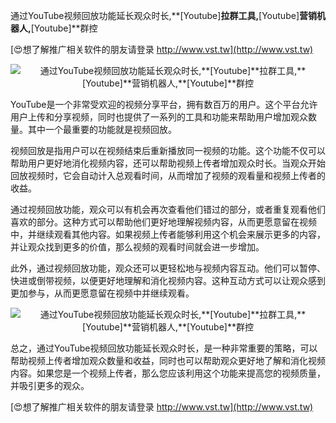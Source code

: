 通过YouTube视频回放功能延长观众时长,**[Youtube]**拉群工具,**[Youtube]**营销机器人,**[Youtube]**群控

[😍想了解推广相关软件的朋友请登录 http://www.vst.tw](http://www.vst.tw)

 <center><img src="https://vst.tw/MP4/tuiguang/png/2.png" alt="通过YouTube视频回放功能延长观众时长,**[Youtube]**拉群工具,**[Youtube]**营销机器人,**[Youtube]**群控"></center>

YouTube是一个非常受欢迎的视频分享平台，拥有数百万的用户。这个平台允许用户上传和分享视频，同时也提供了一系列的工具和功能来帮助用户增加观众数量。其中一个最重要的功能就是视频回放。

视频回放是指用户可以在视频结束后重新播放同一视频的功能。这个功能不仅可以帮助用户更好地消化视频内容，还可以帮助视频上传者增加观众时长。当观众开始回放视频时，它会自动计入总观看时间，从而增加了视频的观看量和视频上传者的收益。

通过视频回放功能，观众可以有机会再次查看他们错过的部分，或者重复观看他们喜欢的部分。这种方式可以帮助他们更好地理解视频内容，从而更愿意留在视频中，并继续观看其他内容。如果视频上传者能够利用这个机会来展示更多的内容，并让观众找到更多的价值，那么视频的观看时间就会进一步增加。

此外，通过视频回放功能，观众还可以更轻松地与视频内容互动。他们可以暂停、快进或倒带视频，以便更好地理解和消化视频内容。这种互动方式可以让观众感到更加参与，从而更愿意留在视频中并继续观看。

 <center><img src="https://vst.tw/MP4/tuiguang/png/4.png" alt="通过YouTube视频回放功能延长观众时长,**[Youtube]**拉群工具,**[Youtube]**营销机器人,**[Youtube]**群控"></center>

总之，通过YouTube视频回放功能延长观众时长，是一种非常重要的策略，可以帮助视频上传者增加观众数量和收益，同时也可以帮助观众更好地了解和消化视频内容。如果您是一个视频上传者，那么您应该利用这个功能来提高您的视频质量，并吸引更多的观众。

[😍想了解推广相关软件的朋友请登录 http://www.vst.tw](http://www.vst.tw)



